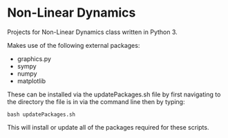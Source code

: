 # Non-Linear Dynamics
Projects for Non-Linear Dynamics class written in Python 3.

Makes use of the following external packages:
* graphics.py
* sympy
* numpy
* matplotlib

These can be installed via the updatePackages.sh file by first navigating to the directory the file is in via the command line then by typing:

```bash updatePackages.sh```

This will install or update all of the packages required for these scripts. 
